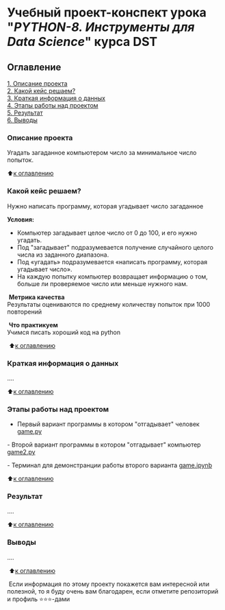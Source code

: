 # Учебный проект-конспект урока "_PYTHON-8. Инструменты для Data Science_" курса DST 

## Оглавление
[1. Описание проекта](#описание-проекта)  
[2. Какой кейс решаем?](#какой-кейс-решаем)  
[3. Краткая информация о данных](#краткая-информация-о-данных)  
[4. Этапы работы над проектом](#этапы-работы-над-проектом)  
[5. Результат](#результат)    
[6. Выводы](#выводы) 
​
### Описание проекта    
Угадать загаданное компьютером число за минимальное число попыток.

:arrow_up:[к оглавлению][1]
​
​
### Какой кейс решаем?    
Нужно написать программу, которая угадывает число загаданное
​

**Условия:**  
- Компьютер загадывает целое число от 0 до 100, и его нужно угадать. 
- Под "загадывает" подразумевается получение случайного целого числа из заданного диапазона.
- Под «угадать» подразумевается «написать программу, которая угадывает число».
- На каждую попытку компьютер возвращает информацию о том, больше ли проверяемое число или меньше нужного нам.

​
**Метрика качества**     
Результаты оцениваются по среднему количеству попыток при 1000 повторений

​
**Что практикуем**     
Учимся писать хороший код на python

​
​:arrow_up:[к оглавлению][1]

### Краткая информация о данных
....
  

:arrow_up:[к оглавлению][1]
​
​
### Этапы работы над проектом  

- Первый вариант программы в котором "отгадывает" человек [game.py](https://github.com/GalaFedorova/SkillFactory2/tree/main/SF_DST/Python-8/game.py)

​- Второй вариант программы в котором "отгадывает" компьютер [game2.py](https://github.com/GalaFedorova/SkillFactory2/tree/main/SF_DST/Python-8/game2.py)

​- Терминал для демонстранции работы второго варианта [game.ipynb](https://github.com/GalaFedorova/SkillFactory2/tree/main/SF_DST/Python-8/game.ipynb)

:arrow_up:[к оглавлению][1]
​
​
### Результат
....
​

:arrow_up:[к оглавлению][1]
​
​
### Выводы 
....

​
:arrow_up:[к оглавлению][1]
​

​
Если информация по этому проекту покажется вам интересной или полезной, то я буду очень вам благодарен, если отметите репозиторий и профиль ⭐️⭐️⭐️-дами

[1]: #оглавление